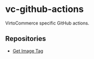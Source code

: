 # vc-github-actions

VirtoCommerce specific GitHub actions.

## Repositories

* [Get Image Tag](/get-image-tag/README.md)
